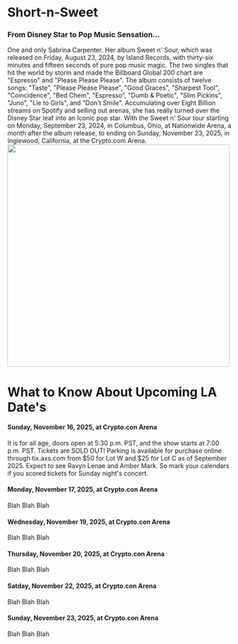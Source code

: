 # Short-n-Sweet
<h3>From Disney Star to Pop Music Sensation...</h3> One and only Sabrina Carpenter. Her album Sweet n' Sour, which was released on Friday, August 23, 2024, by Island Records, with thirty-six minutes and fifteen seconds of pure pop music magic. The two singles that hit the world by storm and made the Billboard Global 200 chart are "Espresso" and "Please Please Please". The album consists of twelve songs: "Taste", "Please Please Please", "Good Graces", "Sharpest Tool", "Coincidence", "Bed Chem", "Espresso", "Dumb & Poetic", "Slim Pickins", "Juno", "Lie to Girls", and "Don't Smile". Accumulating over Eight Billion streams on Spotify and selling out arenas, she has really turned over the Disney Star leaf into an Iconic pop star. With the Sweet n' Sour tour starting on Monday, September 23, 2024, in Columbus, Ohio, at Nationwide Arena, a month after the album release, to ending on Sunday, November 23, 2025, in Inglewood, California, at the Crypto.com Arena.

<br>
<img height="500" src="https://preview.redd.it/sabrina-carpenter-short-n-sweet-6th-album-out-on-august-23-v0-byf6nbop1e4d1.jpeg?width=1080&crop=smart&auto=webp&s=622d5ce99af91c8010d2773694315e4a61ac9fc8" />
<br>

<h1> What to Know About Upcoming LA Date's </h1>
<h4>Sunday, November 16, 2025, at Crypto.con Arena</h4>
<p> It is for all age, doors open at 5:30 p.m. PST, and the show starts at 7:00 p.m. PST. Tickets are SOLD OUT! Parking is available for purchase online through tix.axs.com from $50 for Lot W and $25 for Lot C as of September 2025. Expect to see Ravyn Lenae and Amber Mark. So mark your calendars if you scored tickets for Sunday night's concert. </p>
<h4>Monday, November 17, 2025, at Crypto.con Arena</h4>
<p>Blah Blah Blah</p>
<h4>Wednesday, November 19, 2025, at Crypto.con Arena</h4>
<p>Blah Blah Blah</p>
<h4>Thursday, November 20, 2025, at Crypto.con Arena</h4>
<p>Blah Blah Blah</p>
<h4>Satday, November 22, 2025, at Crypto.con Arena</h4>
<p>Blah Blah Blah</p>
<h4>Sunday, November 23, 2025, at Crypto.con Arena</h4>
<p>Blah Blah Blah</p>
